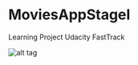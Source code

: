 # MoviesAppStageI
Learning Project Udacity FastTrack



![alt tag](https://s9.postimg.org/gthjgzdzz/Screenshot_2017_03_17_21_57_20.png)
